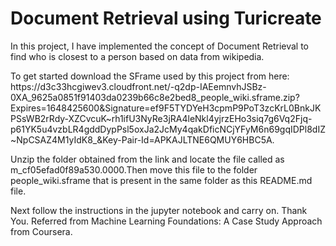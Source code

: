 <h1><b>Document Retrieval using Turicreate</b></h1>
<p>In this project, I have implemented the concept of Document Retrieval to find who is closest to a person based on data from wikipedia.</p>

<p>To get started download the SFrame used by this project from here: https://d3c33hcgiwev3.cloudfront.net/-q2dp-IAEemnvhJSBz-0XA_9625a0851f91403da0239b66c8e2bed8_people_wiki.sframe.zip?Expires=1648425600&Signature=ef9F5TYDYeH3cpmP9PoT3zcKrL0BnkJKPSsWB2rRdy-XZCvcuK~rh1ifU3NyRe3jRA4leNkl4yjrzEHo3siq7g6Vq2Fjq-p61YK5u4vzbLR4gddDypPsl5oxJa2JcMy4qakDficNCjYFyM6n69gqIDPl8dIZ~NpCSAZ4M1yIdK8_&Key-Pair-Id=APKAJLTNE6QMUY6HBC5A.</p>

<p>Unzip the folder obtained from the link and locate the file called as m_cf05efad0f89a530.0000.Then move this file to the folder people_wiki.sframe that is present in the same folder as this README.md file.</p>

<p>Next follow the instructions in the jupyter notebook and carry on. Thank You. Referred from Machine Learning Foundations: A Case Study Approach from Coursera.</p>
